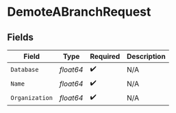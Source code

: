 # DemoteABranchRequest


## Fields

| Field              | Type               | Required           | Description        |
| ------------------ | ------------------ | ------------------ | ------------------ |
| `Database`         | *float64*          | :heavy_check_mark: | N/A                |
| `Name`             | *float64*          | :heavy_check_mark: | N/A                |
| `Organization`     | *float64*          | :heavy_check_mark: | N/A                |